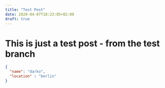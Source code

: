 ```yaml
---
title: "Test Post"
date: 2020-04-07T18:23:05+02:00
draft: true
---
```


# This is just a test post - from the test branch


```json
{
  "name": "darko",
  "location" : "berlin"
}
```

